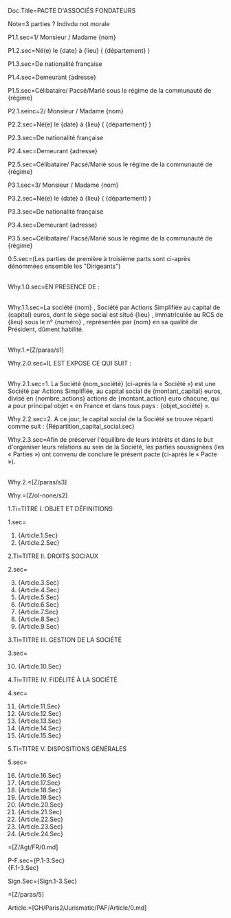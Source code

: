 Doc.Title=PACTE D'ASSOCIÉS FONDATEURS


Note=3 parties ? Indivdu not morale


P1.1.sec=1/ Monsieur / Madame    {nom} 


P1.2.sec=Né(e) le   {date} à   {lieu}  (  {département} )


P1.3.sec=De nationalité française


P1.4.sec=Demeurant   {adresse} 


P1.5.sec=Célibataire/ Pacsé/Marié sous le régime de la communauté de {régime} 


P2.1.seinc=2/ Monsieur / Madame    {nom} 


P2.2.sec=Né(e) le   {date} à   {lieu}  (  {département} )


P2.3.sec=De nationalité française


P2.4.sec=Demeurant   {adresse} 


P2.5.sec=Célibataire/ Pacsé/Marié sous le régime de la communauté de   {régime} 


P3.1.sec=3/ Monsieur / Madame    {nom} 


P3.2.sec=Né(e) le   {date} à   {lieu}  (  {département} )


P3.3.sec=De nationalité française


P3.4.sec=Demeurant   {adresse} 


P3.5.sec=Célibataire/ Pacsé/Marié sous le régime de la communauté de   {régime} 


0.5.sec=(Les parties de première à troisième parts sont ci-après dénommées ensemble les "Dirigeants")<br><br>


Why.1.0.sec=EN PRESENCE DE : <br><br>


Why.1.1.sec=La société    {nom} , Société par Actions Simplifiée au capital de   {capital}  euros, dont le siège social est situé   {lieu} , immatriculée au RCS de   {lieu} sous le n°   {numéro} , représentée par   {nom} en sa qualité de Président, dûment habilité.<br><br>


Why.1.=[Z/paras/s1]


Why.2.0.sec=IL EST EXPOSE CE QUI SUIT  :<br><br>


Why.2.1.sec=1. La Société  {nom_société} (ci-après la « Société ») est une Société par Actions Simplifiée, au capital social de  {montant_capital} euros, divisé en {nombre_actions} actions de {montant_action} euro chacune, qui a pour principal objet « en France et dans tous pays : {objet_société} ».


Why.2.2.sec=2. A ce jour, le capital social de la Société se trouve réparti comme suit : {Répartition_capital_social.sec}

Why.2.3.sec=Afin de préserver l'équilibre de leurs intérêts et dans le but d'organiser leurs relations au sein de la Société, les parties soussignées (les « Parties ») ont convenu de conclure le présent pacte (ci-après le « Pacte »).<br><br>


Why.2.=[Z/paras/s3]


Why.=[Z/ol-none/s2]


1.Ti=TITRE I. OBJET ET DÉFINITIONS<br>

1.sec=<ol><li>{Article.1.Sec}</li><li>{Article.2.Sec}</li></ol>


2.Ti=TITRE II. DROITS SOCIAUX<br>

2.sec=<ol start=3><li>{Article.3.Sec}</li><li>{Article.4.Sec}</li><li>{Article.5.Sec}</li><li>{Article.6.Sec}</li><li>{Article.7.Sec}</li><li>{Article.8.Sec}</li><li>{Article.9.Sec}</li></ol>


3.Ti=TITRE III. GESTION DE LA SOCIÉTÉ<br>

3.sec=<ol start=10><li>{Article.10.Sec}</li></ol>


4.Ti=TITRE IV. FIDÉLITÉ À LA SOCIÉTÉ<br>

4.sec=<ol start=11><li>{Article.11.Sec}</li><li>{Article.12.Sec}</li><li>{Article.13.Sec}</li><li>{Article.14.Sec}</li><li>{Article.15.Sec}</li></ol>


5.Ti=TITRE V. DISPOSITIONS GÉNÉRALES<br>

5.sec=<ol start=16><li>{Article.16.Sec}</li><li>{Article.17.Sec}</li><li>{Article.18.Sec}</li><li>{Article.19.Sec}</li><li>{Article.20.Sec}</li><li>{Article.21.Sec}</li><li>{Article.22.Sec}</li><li>{Article.23.Sec}</li><li>{Article.24.Sec}</li></ol>


=[Z/Agt/FR/0.md]  


P-F.sec={P.1-3.Sec}<br>{F.1-3.Sec}


Sign.Sec={Sign.1-3.Sec}


=[Z/paras/5]


Article.=[GH/Paris2/Jurismatic/PAF/Article/0.md]